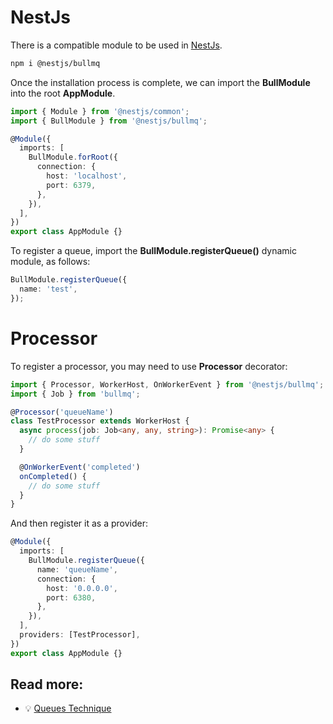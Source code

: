 # NestJs

There is a compatible module to be used in [NestJs](https://github.com/nestjs/nest).

```bash
npm i @nestjs/bullmq
```

Once the installation process is complete, we can import the **BullModule** into the root **AppModule**.

```typescript
import { Module } from '@nestjs/common';
import { BullModule } from '@nestjs/bullmq';

@Module({
  imports: [
    BullModule.forRoot({
      connection: {
        host: 'localhost',
        port: 6379,
      },
    }),
  ],
})
export class AppModule {}
```

To register a queue, import the **BullModule.registerQueue()** dynamic module, as follows:

```typescript
BullModule.registerQueue({
  name: 'test',
});
```

# Processor

To register a processor, you may need to use **Processor** decorator:

```typescript
import { Processor, WorkerHost, OnWorkerEvent } from '@nestjs/bullmq';
import { Job } from 'bullmq';

@Processor('queueName')
class TestProcessor extends WorkerHost {
  async process(job: Job<any, any, string>): Promise<any> {
    // do some stuff
  }

  @OnWorkerEvent('completed')
  onCompleted() {
    // do some stuff
  }
}
```

And then register it as a provider:

```typescript
@Module({
  imports: [
    BullModule.registerQueue({
      name: 'queueName',
      connection: {
        host: '0.0.0.0',
        port: 6380,
      },
    }),
  ],
  providers: [TestProcessor],
})
export class AppModule {}
```

## Read more:

- 💡 [Queues Technique](https://docs.nestjs.com/techniques/queues)
